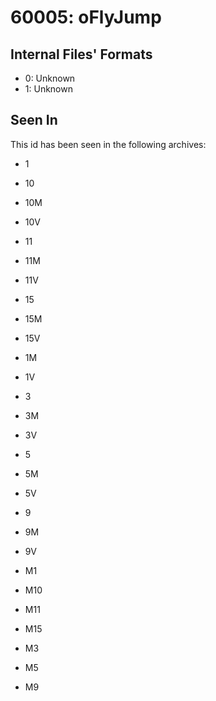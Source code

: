 # 60005: oFlyJump

## Internal Files' Formats
- 0: Unknown
- 1: Unknown

## Seen In

This id has been seen in the following archives:  

- 1  

- 10  

- 10M  

- 10V  

- 11  

- 11M  

- 11V  

- 15  

- 15M  

- 15V  

- 1M  

- 1V  

- 3  

- 3M  

- 3V  

- 5  

- 5M  

- 5V  

- 9  

- 9M  

- 9V  

- M1  

- M10  

- M11  

- M15  

- M3  

- M5  

- M9  
